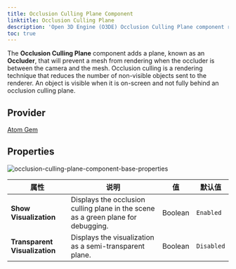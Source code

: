 ```yaml
---
title: Occlusion Culling Plane Component
linktitle: Occlusion Culling Plane
description: 'Open 3D Engine (O3DE) Occlusion Culling Plane component reference.'
toc: true
---
```


The **Occlusion Culling Plane** component adds a plane, known as an **Occluder**, that will prevent a mesh from rendering when the occluder is between the camera and the mesh. Occlusion culling is a rendering technique that reduces the number of non-visible objects sent to the renderer. An object is visible when it is on-screen and not fully behind an occlusion culling plane.


## Provider ##

[Atom Gem](/docs/user-guide/gems/reference/rendering/atom/atom/)


## Properties


![occlusion-culling-plane-component-base-properties](/images/user-guide/components/reference/atom/occlusion-culling-plane/occlusion-culling-plane-base-properties-ui.png)

| 属性 | 说明 | 值 | 默认值 |
|-|-|-|-|
| **Show Visualization** | Displays the occlusion culling plane in the scene as a green plane for debugging.  | Boolean | `Enabled` |
| **Transparent Visualization** | Displays the visualization as a semi-transparent plane.  | Boolean |  `Disabled` |
